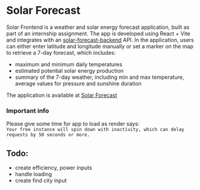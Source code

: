 # Solar Forecast
Solar Frontend is a weather and solar energy forecast application, built as part of an internship assignment.
The app is developed using React + Vite and integrates with an [solar-forecast-backend](https://github.com/Biotr/solar-forecast-backend) API.
In the application, users can either enter latitude and longitude manually or set a marker on the map to retrieve a 7-day forecast, which includes:
- maximum and minimum daily temperatures
- estimated potential solar energy production
- summary of the 7-day weather, including min and max temperature, average values for pressure and sunshine duration

The application is available at [Solar Forecast](https://solar-forecast-frontend.onrender.com/)

### Important info
Please give some time for app to load as render says: <br/>
`Your free instance will spin down with inactivity, which can delay requests by 50 seconds or more.`

## Todo:
- create efficiency, power inputs
- handle loading
- create find city input

